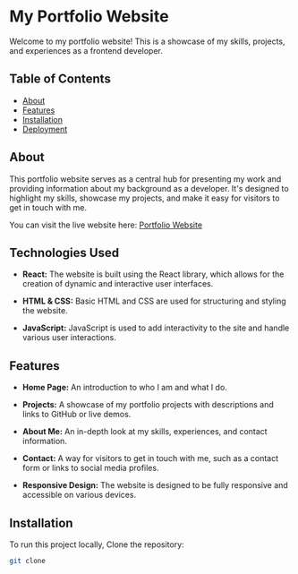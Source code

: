 # My Portfolio Website

Welcome to my portfolio website! This is a showcase of my skills, projects, and experiences as a frontend developer.

## Table of Contents

- [About](#about)
- [Features](#features)
- [Installation](#installation)
- [Deployment](#deployment)


## About

This portfolio website serves as a central hub for presenting my work and providing information about my background as a developer. It's designed to highlight my skills, showcase my projects, and make it easy for visitors to get in touch with me.

You can visit the live website here: [Portfolio Website]()

## Technologies Used

- **React:** The website is built using the React library, which allows for the creation of dynamic and interactive user interfaces.

- **HTML & CSS:** Basic HTML and CSS are used for structuring and styling the website.

- **JavaScript:** JavaScript is used to add interactivity to the site and handle various user interactions.

## Features

- **Home Page:** An introduction to who I am and what I do.

- **Projects:** A showcase of my portfolio projects with descriptions and links to GitHub or live demos.

- **About Me:** An in-depth look at my skills, experiences, and contact information.

- **Contact:** A way for visitors to get in touch with me, such as a contact form or links to social media profiles.

- **Responsive Design:** The website is designed to be fully responsive and accessible on various devices.

## Installation

To run this project locally,
 Clone the repository:

   ```bash
   git clone 
